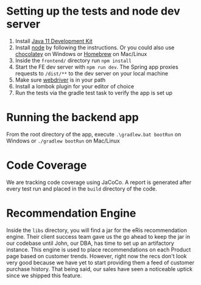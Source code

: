 # Setting up the tests and node dev server

1. Install [Java 11 Development Kit](https://docs.oracle.com/en/java/javase/11/install/overview-jdk-installation.html)
2. Install [node](https://nodejs.org/en/download/) by following the instructions. Or you could also use [chocolatey](https://chocolatey.org/) on Windows or [Homebrew](https://brew.sh/) on Mac/Linux
3. Inside the `frontend/` directory run `npm install`
4. Start the FE dev server with `npm run dev`. The Spring app proxies requests to `/dist/**` to the dev server on your local machine
5. Make sure [webdriver](https://www.selenium.dev/documentation/en/webdriver/driver_requirements/) is in your path
6. Install a lombok plugin for your editor of choice 
7. Run the tests via the gradle test task to verify the app is set up

# Running the backend app 

From the root directory of the app, execute `.\gradlew.bat bootRun` on Windows or `./gradlew bootRun` on Mac/Linux

# Code Coverage

We are tracking code coverage using JaCoCo. A report is generated after every test run and placed in the `build` directory of the code.

# Recommendation Engine

Inside the `libs` directory, you will find a jar for the eRis recommendation engine. Their client success team gave us 
the go ahead to keep the jar in our codebase until John, our DBA, has time to set up an artifactory instance. This engine 
is used to place recommendations on each Product page based on customer trends. However, right now the recs don't look very 
good because we have yet to start providing them a feed of customer purchase history. That being said, our sales have 
seen a noticeable uptick since we shipped this feature.